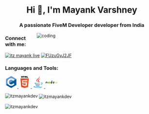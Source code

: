 <h1 align="center">Hi 👋, I'm Mayank Varshney</h1>
<h3 align="center">A passionate FiveM Developer developer from India</h3>

<img align="right" alt="coding" width="400" src=https://th.bing.com/th/id/R.af774a742f881d81f03fec26f6574821>

<h3 align="left">Connect with me:</h3>
<p align="left">
<a href="https://www.youtube.com/c/itz mayank live" target="blank"><img align="center" src="https://raw.githubusercontent.com/rahuldkjain/github-profile-readme-generator/master/src/images/icons/Social/youtube.svg" alt="itz mayank live" height="30" width="40" /></a>
<a href="https://discord.gg/FUzuGyJ2JF" target="blank"><img align="center" src="https://raw.githubusercontent.com/rahuldkjain/github-profile-readme-generator/master/src/images/icons/Social/discord.svg" alt="FUzuGyJ2JF" height="30" width="40" /></a>
</p>

<h3 align="left">Languages and Tools:</h3>
<p align="left"> <a href="https://www.cprogramming.com/" target="_blank" rel="noreferrer"> <img src="https://raw.githubusercontent.com/devicons/devicon/master/icons/c/c-original.svg" alt="c" width="40" height="40"/> </a> <a href="https://www.w3.org/html/" target="_blank" rel="noreferrer"> <img src="https://raw.githubusercontent.com/devicons/devicon/master/icons/html5/html5-original-wordmark.svg" alt="html5" width="40" height="40"/> </a> <a href="https://www.java.com" target="_blank" rel="noreferrer"> <img src="https://raw.githubusercontent.com/devicons/devicon/master/icons/java/java-original.svg" alt="java" width="40" height="40"/> </a> <a href="https://nodejs.org" target="_blank" rel="noreferrer"> <img src="https://raw.githubusercontent.com/devicons/devicon/master/icons/nodejs/nodejs-original-wordmark.svg" alt="nodejs" width="40" height="40"/> </a> </p>

<p><img align="left" src="https://github-readme-stats.vercel.app/api/top-langs?username=itzmayankdev&show_icons=true&locale=en&layout=compact" alt="itzmayankdev" /></p>

<p>&nbsp;<img align="center" src="https://github-readme-stats.vercel.app/api?username=itzmayankdev&show_icons=true&locale=en" alt="itzmayankdev" /></p>

<p><img align="center" src="https://github-readme-streak-stats.herokuapp.com/?user=itzmayankdev&" alt="itzmayankdev" /></p>
